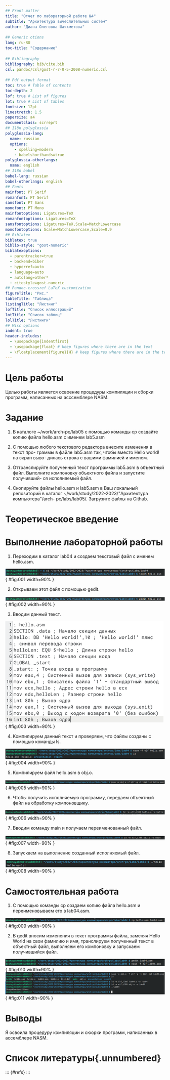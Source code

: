 ```yaml
---
## Front matter
title: "Отчет по лабораторной работе №4"
subtitle: "Архитектура вычеслительных систем"
author: "Диана Олеговна Шаяхметова"

## Generic otions
lang: ru-RU
toc-title: "Содержание"

## Bibliography
bibliography: bib/cite.bib
csl: pandoc/csl/gost-r-7-0-5-2008-numeric.csl

## Pdf output format
toc: true # Table of contents
toc-depth: 2
lof: true # List of figures
lot: true # List of tables
fontsize: 12pt
linestretch: 1.5
papersize: a4
documentclass: scrreprt
## I18n polyglossia
polyglossia-lang:
  name: russian
  options:
	- spelling=modern
	- babelshorthands=true
polyglossia-otherlangs:
  name: english
## I18n babel
babel-lang: russian
babel-otherlangs: english
## Fonts
mainfont: PT Serif
romanfont: PT Serif
sansfont: PT Sans
monofont: PT Mono
mainfontoptions: Ligatures=TeX
romanfontoptions: Ligatures=TeX
sansfontoptions: Ligatures=TeX,Scale=MatchLowercase
monofontoptions: Scale=MatchLowercase,Scale=0.9
## Biblatex
biblatex: true
biblio-style: "gost-numeric"
biblatexoptions:
  - parentracker=true
  - backend=biber
  - hyperref=auto
  - language=auto
  - autolang=other*
  - citestyle=gost-numeric
## Pandoc-crossref LaTeX customization
figureTitle: "Рис."
tableTitle: "Таблица"
listingTitle: "Листинг"
lofTitle: "Список иллюстраций"
lotTitle: "Список таблиц"
lolTitle: "Листинги"
## Misc options
indent: true
header-includes:
  - \usepackage{indentfirst}
  - \usepackage{float} # keep figures where there are in the text
  - \floatplacement{figure}{H} # keep figures where there are in the text
---
```


# Цель работы

Целью работы является освоение процедуры компиляции и сборки программ, написанных на асссемблере NASM.

# Задание

1. В каталоге ~/work/arch-pc/lab05 с помощью команды cp создайте копию
файла hello.asm с именем lab5.asm

2. С помощью любого текстового редактора внесите изменения в текст про-
граммы в файле lab5.asm так, чтобы вместо Hello world! на экран выво-
дилась строка с вашими фамилией и именем.

3. Оттранслируйте полученный текст программы lab5.asm в объектный
файл. Выполните компоновку объектного файла и запустите получивший-
ся исполняемый файл.

4. Скопируйте файлы hello.asm и lab5.asm в Ваш локальный репозиторий
в каталог ~/work/study/2022-2023/"Архитектура компьютера"/arch-
pc/labs/lab05/. Загрузите файлы на Github.

# Теоретическое введение


# Выполнение лабораторной работы

1.  Переходим в каталог lab04 и создаем текстовый файл с именем hello.asm.

![переход в каталог](image/4.1.png){ #fig:001 width=90% }

2. Открываем этот файл с помощью gedit.

![открытие файла в gedit](image/4.2.png){ #fig:002 width=90% }

3.  Вводим данный текст.

![ввод текста](image/4.3.png){ #fig:003 width=90% }

4.  Компилируем данный текст и проверяем, что файлы созданы с помощью команды ls.

![компиляция текста](image/4.4.png){ #fig:004 width=90% }

5. Компилируем файл hello.asm в obj.o.

![компиляция текста](image/4.5.png){ #fig:005 width=90% }

6.  Чтобы получить исполняемую программу, передаем объектный файл на обработку компоновщику.

![передача файла компоновщику](image/4.6.png){ #fig:006 width=90% }

7.  Вводим команду main и получаем переименованный файл.

![ввод команды main](image/4.7.png){ #fig:007 width=90% }

8. Запускаем на выполнение созданный исполняемый файл.

![запуск файла](image/4.8.png){ #fig:008 width=90% }

# Самостоятельная работа

1. С помощью команды cp создаем копию файла hello.asm и переименовываем его в lab04.asm.

![создание копии файла](image/4.9.png){ #fig:009 width=90% }

2. В gedit вносим изменения в текст программы файла, заменяя Hello World на свои фамилию и имя, транслируем полученный текст в объектный файл, выполняем его компоновку и запускаем получившийся файл.

![открытие текстового редактора](image/4.10.png){ #fig:010 width=90% }
![компоновка](image/4.11.png){ #fig:011 width=90% }


# Выводы

Я освоила процедуру компиляции и сюорки программ, написанных в ассемблере NASM.

# Список литературы{.unnumbered}

::: {#refs}
:::

